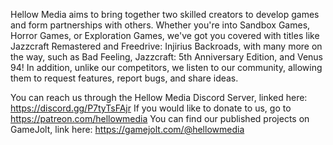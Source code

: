 Hellow Media aims to bring together two skilled creators to develop games and form partnerships with others. Whether you're into Sandbox Games, Horror Games, or Exploration Games, we've got you covered with titles like Jazzcraft Remastered and Freedrive: Injirius Backroads, with many more on the way, such as Bad Feeling, Jazzcraft: 5th Anniversary Edition, and Venus 94! In addition, unlike our competitors, we listen to our community, allowing them to request features, report bugs, and share ideas.

You can reach us through the Hellow Media Discord Server, linked here: https://discord.gg/P7tyTsFAjr 
If you would like to donate to us, go to https://patreon.com/hellowmedia
You can find our published projects on GameJolt, link here: https://gamejolt.com/@hellowmedia
